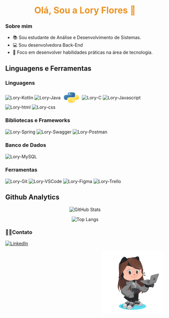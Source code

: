 <h1 align="center" style="color: #EB9326"> Olá, Sou a Lory Flores 👋 </h1>

<h3 align="left"> Sobre mim </h3> 

- 📚 Sou estudante de Análise e Desenvolvimento de Sistemas.
- 💻 Sou desenvolvedora Back-End
- 🌱 Foco em desenvolver habilidades práticas na área de tecnologia.

<h2 align="left"> Linguagens e Ferramentas </h2>

<h3> Linguagens </h3>

<div>

  <img align="center" alt="Lory-Kotlin" height="40" width="60" src="https://cdn.jsdelivr.net/gh/devicons/devicon@latest/icons/kotlin/kotlin-original.svg" />
  <img align="center" alt="Lory-Java" height="40" width="60" src="https://cdn.jsdelivr.net/gh/devicons/devicon@latest/icons/java/java-original.svg" />
  <img align="center" alt="Lory-Python" height="40" width="60" src="https://raw.githubusercontent.com/devicons/devicon/master/icons/python/python-original.svg"/>
  <img align="center" alt="Lory-C" height="40" width="60" src="https://cdn.jsdelivr.net/gh/devicons/devicon/icons/c/c-original.svg"/>
  <img align="center" alt="Lory-Javascript" height="40" width="60" src="https://cdn.jsdelivr.net/gh/devicons/devicon/icons/javascript/javascript-original.svg" />
  <img align="center" alt="Lory-html" height="40" width="60" src="https://cdn.jsdelivr.net/gh/devicons/devicon/icons/html5/html5-original.svg"/>
  <img align="center" alt="Lory-css" height="40" width="60" src="https://cdn.jsdelivr.net/gh/devicons/devicon/icons/css3/css3-original.svg"/>

<!--![Kotlin](https://img.shields.io/badge/Kotlin-0095D5?&style=for-the-badge&logo=kotlin&logoColor=white)
![Java](https://img.shields.io/badge/java-%23ED8B00.svg?style=for-the-badge&logo=openjdk&logoColor=white)
![Python](https://img.shields.io/badge/python-3670A0?style=for-the-badge&logo=python&logoColor=ffdd54)
![C](https://img.shields.io/badge/C-00599C?style=for-the-badge&logo=c&logoColor=white)
![JavaScript](https://img.shields.io/badge/JavaScript-F7DF1E?style=for-the-badge&logo=javascript&logoColor=black)
![HTML5](https://img.shields.io/badge/HTML5-E34F26?style=for-the-badge&logo=html5&logoColor=white)
![CSS3](https://img.shields.io/badge/CSS3-1572B6?style=for-the-badge&logo=css3&logoColor=white) -->
</div>

<h3> Bibliotecas e Frameworks </h3>

<div>
  <img align="center" alt="Lory-Spring" height="40" width="60" src="https://cdn.jsdelivr.net/gh/devicons/devicon@latest/icons/spring/spring-original.svg" />
  <img align="center" alt="Lory-Swagger" height="40" width="60"  src="https://cdn.jsdelivr.net/gh/devicons/devicon@latest/icons/swagger/swagger-original.svg" />
  <img align="center" alt="Lory-Postman" height="40" width="60" src="https://cdn.jsdelivr.net/gh/devicons/devicon@latest/icons/postman/postman-original.svg" />
          
<!--![Spring](https://img.shields.io/badge/spring-%236DB33F.svg?style=for-the-badge&logo=spring&logoColor=white)  -->
</div>

<h3> Banco de Dados </h3>

<div>
  <img align="center" alt="Lory-MySQL" height="40" width="60" src="https://cdn.jsdelivr.net/gh/devicons/devicon@latest/icons/mysql/mysql-original-wordmark.svg" />
          
<!--![MySQL](https://img.shields.io/badge/MySQL-00000F?style=for-the-badge&logo=mysql&logoColor=white) -->
</div>

<h3> Ferramentas </h3>

<div>

  <img align="center" alt="Lory-Git" height="40" width="60" src="https://cdn.jsdelivr.net/gh/devicons/devicon@latest/icons/git/git-original.svg" />
  <img align="center" alt="Lory-VSCode" height="40" width="60" src="https://cdn.jsdelivr.net/gh/devicons/devicon/icons/vscode/vscode-original.svg" />
  <img align="center" alt="Lory-Figma" height="40" width="60" src="https://cdn.jsdelivr.net/gh/devicons/devicon/icons/figma/figma-original.svg" />
  <img align="center" alt="Lory-Trello" height="40" width="60" src="https://cdn.jsdelivr.net/gh/devicons/devicon/icons/trello/trello-plain.svg" />

<!--![Git](https://img.shields.io/badge/GIT-E44C30?style=for-the-badge&logo=git&logoColor=white)
![Figma](https://img.shields.io/badge/Figma-696969?style=for-the-badge&logo=figma&logoColor=figma)
![Vscode](https://img.shields.io/badge/Vscode-007ACC?style=for-the-badge&logo=visual-studio-code&logoColor=white)
![Postman](https://img.shields.io/badge/Postman-FF6C37.svg?style=for-the-badge&logo=Postman&logoColor=white) -->
</div>

<h2 align="left"> Github Analytics </h2>

<div align="center">

![GitHub Stats](https://github-readme-stats.vercel.app/api?username=LoryAF&theme=transparent&bg_color=000&border_color=30A3DC&show_icons=true&icon_color=30A3DC&title_color=30A3DC&text_color=FFF)

![Top Langs](https://github-readme-stats-git-masterrstaa-rickstaa.vercel.app/api/top-langs/?username=LoryAF&bg_color=000&border_color=30A3DC&title_color=30A3DC&text_color=FFF)

</div>

<h3 align="left">👩‍💻Contato </h3>

[![LinkedIn](https://img.shields.io/badge/LinkedIn-0077B5?style=for-the-badge&logo=linkedin&logoColor=white)](https://www.linkedin.com/in/loryflores/)

<img align="right" height="200" src="octocat.png"/>
